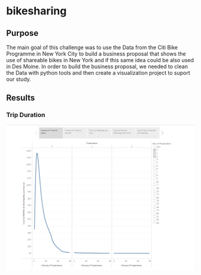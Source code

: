 # bikesharing
## Purpose
The main goal of this challenge was to use the Data from the Citi Bike Programme in New York City to build a business proposal that shows the use of shareable bikes in New York and if this same idea could be also used in Des Moine. In order to build the business proposal, we needed to clean the Data with python tools and then create a visualization project to suport our study.
## Results
### Trip Duration
![times_for_users.png](https://github.com/Smayorga97/bikesharing/blob/main/Images/times_for_users.png)

